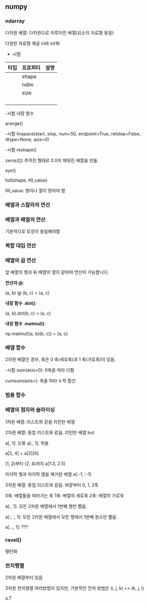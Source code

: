 ## numpy
### ndarray

다차원 배열: 다차원으로 이루어진 배열(요소의 자료형 동일)

다양한 자료형 제공 int8 int16

- 시험


|타입|프로퍼티|설명|
|---|---|---|
||shape||
||ndim||
||size||
||||
||||
||||
||||

-시험
내장 함수

arange()

-시험
linspace(start, stop, num=50, endpoint=True, retstep=False, dtype=None, axis=0)

-시험
reshape()

zeros([])
주어진 형태로 0.0이 채워진 배열을 만듦.

eye()

full(shape, fill_value)

fill_value: 행이나 열이 맞아야 함

### 배열과 스칼라의 연산
### 배열과 배열의 연산
기본적으로 모양이 동일해야함
### 복합 대입 연산
### 배열의 곱 연산

앞 배열의 행과 뒤 배열의 열이 같아야 연산이 가능합니다.

**연산자 @**:

(a, b) @ (b, c) = (a, c)

**내장 함수 .dot()**:

(a, b).dot(b, c) = (a, c)

**내장 함수 .matmul()**:

np.matmul((a, b)(b, c)) = (a, c)

### 배열 함수

2차원 배열인 경우, 축은 0 축(세로축)과 1 축(가로축)이 있음.


-시험
sum(axis=0): 0축을 따라 더함

cumsum(axis=): 축을 따라 누적 합산

### 범용 함수

### 배열의 첨자와 슬라이싱

1차원 배열: 리스트와 같음 리턴만 배열

2차원 배열: 중첩 리스트와 같음. 리턴만 배열 but

a[, 1]: 오류
a[:, 1]: 허용

a[2, 4] = a[2][4]

(1, 2)부터 (2, 4)까지
a[1:3, 2:5]

마지막 행과 마지막 열을 제거한 배열
a[:-1, :-1]

3차원 배열: 중첩 리스트와 같음. 바깥부터 0, 1, 2축

0축: 배열들을 따라가는 축
1축: 배열의 세로축
2축: 배열의 가로축

a[:, 1]: 모든 2차원 배열에서 1번째 행만 뽑음.

a[:, :, 1]: 모든 2차원 배열에서 모든 행에서 1번째 원소만 뽑음.

a[..., 1]: ???

### ravel()

평탄화

### 전치행렬

2차원 배열부터 있음

3차원 전치행렬
여러방법이 있지만, 기본적인 전치 방법은 (i, j, k) => (k, j, i)

a.T

